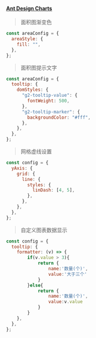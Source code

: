 #### [Ant Design Charts ](https://charts.ant.design/zh/docs/api/case#%E5%8F%82%E6%95%B0)

> 面积图渐变色

```js
const areaConfig = {
  areaStyle: {
    fill: "",
  },
};
```

> 面积图提示文字

```js
const areaConfig = {
  tooltip: {
    domStyles: {
      "g2-tooltip-value": {
        fontWeight: 500,
      },
      "g2-tooltip-marker": {
        backgroundColor: "#fff",
      },
    },
  },
};
```

> 网格虚线设置

```js
const config = {
  yAxis: {
    grid: {
      line: {
        styles: {
          linDash: [4, 5],
        },
      },
    },
  },
};
```

> 自定义图表数据显示

```js
const config = {
  tooltip: {
    formatter: (v) => {
        if(v.value > 3){
            return {
                name:'数量(个)',
                value:'大于三个'
            }
        }else{
            return {
                name:'数量(个)',
                value:v.value
            }
        }
    },
  },
};
```
